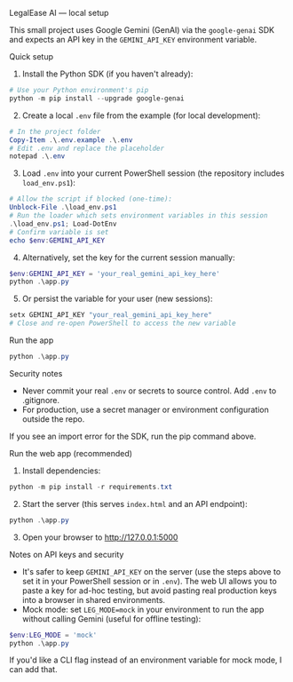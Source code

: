 LegalEase AI — local setup

This small project uses Google Gemini (GenAI) via the `google-genai` SDK and expects an API key in the `GEMINI_API_KEY` environment variable.

Quick setup

1. Install the Python SDK (if you haven't already):

```powershell
# Use your Python environment's pip
python -m pip install --upgrade google-genai
```

2. Create a local `.env` file from the example (for local development):

```powershell
# In the project folder
Copy-Item .\.env.example .\.env
# Edit .env and replace the placeholder
notepad .\.env
```

3. Load `.env` into your current PowerShell session (the repository includes `load_env.ps1`):

```powershell
# Allow the script if blocked (one-time):
Unblock-File .\load_env.ps1
# Run the loader which sets environment variables in this session
.\load_env.ps1; Load-DotEnv
# Confirm variable is set
echo $env:GEMINI_API_KEY
```

4. Alternatively, set the key for the current session manually:

```powershell
$env:GEMINI_API_KEY = 'your_real_gemini_api_key_here'
python .\app.py
```

5. Or persist the variable for your user (new sessions):

```powershell
setx GEMINI_API_KEY "your_real_gemini_api_key_here"
# Close and re-open PowerShell to access the new variable
```

Run the app

```powershell
python .\app.py
```

Security notes

- Never commit your real `.env` or secrets to source control. Add `.env` to .gitignore.
- For production, use a secret manager or environment configuration outside the repo.

If you see an import error for the SDK, run the pip command above.

Run the web app (recommended)

1. Install dependencies:

```powershell
python -m pip install -r requirements.txt
```

2. Start the server (this serves `index.html` and an API endpoint):

```powershell
python .\app.py
```

3. Open your browser to http://127.0.0.1:5000

Notes on API keys and security

- It's safer to keep `GEMINI_API_KEY` on the server (use the steps above to set it in your PowerShell session or in `.env`). The web UI allows you to paste a key for ad-hoc testing, but avoid pasting real production keys into a browser in shared environments.
- Mock mode: set `LEG_MODE=mock` in your environment to run the app without calling Gemini (useful for offline testing):

```powershell
$env:LEG_MODE = 'mock'
python .\app.py
```

If you'd like a CLI flag instead of an environment variable for mock mode, I can add that.
